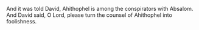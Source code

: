 And it was told David, Ahithophel is among the conspirators with Absalom. And David said, O Lord, please turn the counsel of Ahithophel into foolishness.
